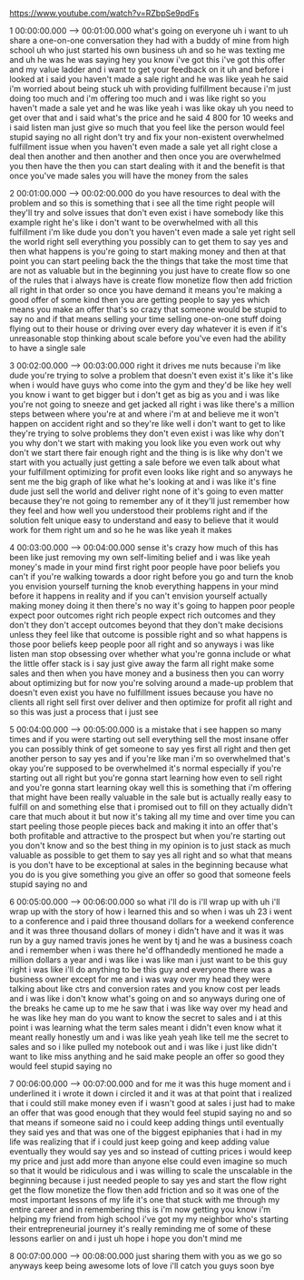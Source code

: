 https://www.youtube.com/watch?v=RZbpSe9pdFs

1 00:00:00.000 --\> 00:01:00.000 what's going on everyone uh i want to
uh share a one-on-one conversation they had with a buddy of mine from
high school uh who just started his own business uh and so he was
texting me and uh he was he was saying hey you know i've got this i've
got this offer and my value ladder and i want to get your feedback on it
uh and before i looked at i said you haven't made a sale right and he
was like yeah he said i'm worried about being stuck uh with providing
fulfillment because i'm just doing too much and i'm offering too much
and i was like right so you haven't made a sale yet and he was like yeah
i was like okay uh you need to get over that and i said what's the price
and he said 4 800 for 10 weeks and i said listen man just give so much
that you feel like the person would feel stupid saying no all right
don't try and fix your non-existent overwhelmed fulfillment issue when
you haven't even made a sale yet all right close a deal then another and
then another and then once you are overwhelmed you then have the then
you can start dealing with it and the benefit is that once you've made
sales you will have the money from the sales

2 00:01:00.000 --\> 00:02:00.000 do you have resources to deal with the
problem and so this is something that i see all the time right people
will they'll try and solve issues that don't even exist i have somebody
like this example right he's like i don't want to be overwhelmed with
all this fulfillment i'm like dude you don't you haven't even made a
sale yet right sell the world right sell everything you possibly can to
get them to say yes and then what happens is you're going to start
making money and then at that point you can start peeling back the the
things that take the most time that are not as valuable but in the
beginning you just have to create flow so one of the rules that i always
have is create flow monetize flow then add friction all right in that
order so once you have demand it means you're making a good offer of
some kind then you are getting people to say yes which means you make an
offer that's so crazy that someone would be stupid to say no and if that
means selling your time selling one-on-one stuff doing flying out to
their house or driving over every day whatever it is even if it's
unreasonable stop thinking about scale before you've even had the
ability to have a single sale

3 00:02:00.000 --\> 00:03:00.000 right it drives me nuts because i'm
like dude you're trying to solve a problem that doesn't even exist it's
like it's like when i would have guys who come into the gym and they'd
be like hey well you know i want to get bigger but i don't get as big as
you and i was like you're not going to sneeze and get jacked all right i
was like there's a million steps between where you're at and where i'm
at and believe me it won't happen on accident right and so they're like
well i don't want to get to like they're trying to solve problems they
don't even exist i was like why don't you why don't we start with making
you look like you even work out why don't we start there fair enough
right and the thing is is like why don't we start with you actually just
getting a sale before we even talk about what your fulfillment
optimizing for profit even looks like right and so anyways he sent me
the big graph of like what he's looking at and i was like it's fine dude
just sell the world and deliver right none of it's going to even matter
because they're not going to remember any of it they'll just remember
how they feel and how well you understood their problems right and if
the solution felt unique easy to understand and easy to believe that it
would work for them right um and so he he was like yeah it makes

4 00:03:00.000 --\> 00:04:00.000 sense it's crazy how much of this has
been like just removing my own self-limiting belief and i was like yeah
money's made in your mind first right poor people have poor beliefs you
can't if you're walking towards a door right before you go and turn the
knob you envision yourself turning the knob everything happens in your
mind before it happens in reality and if you can't envision yourself
actually making money doing it then there's no way it's going to happen
poor people expect poor outcomes right rich people expect rich outcomes
and they don't they don't accept outcomes beyond that they don't make
decisions unless they feel like that outcome is possible right and so
what happens is those poor beliefs keep people poor all right and so
anyways i was like listen man stop obsessing over whether what you're
gonna include or what the little offer stack is i say just give away the
farm all right make some sales and then when you have money and a
business then you can worry about optimizing but for now you're solving
around a made-up problem that doesn't even exist you have no fulfillment
issues because you have no clients all right sell first over deliver and
then optimize for profit all right and so this was just a process that i
just see

5 00:04:00.000 --\> 00:05:00.000 is a mistake that i see happen so many
times and if you were starting out sell everything sell the most insane
offer you can possibly think of get someone to say yes first all right
and then get another person to say yes and if you're like man i'm so
overwhelmed that's okay you're supposed to be overwhelmed it's normal
especially if you're starting out all right but you're gonna start
learning how even to sell right and you're gonna start learning okay
well this is something that i'm offering that might have been really
valuable in the sale but is actually really easy to fulfill on and
something else that i promised out to fill on they actually didn't care
that much about it but now it's taking all my time and over time you can
start peeling those people pieces back and making it into an offer
that's both profitable and attractive to the prospect but when you're
starting out you don't know and so the best thing in my opinion is to
just stack as much valuable as possible to get them to say yes all right
and so what that means is you don't have to be exceptional at sales in
the beginning because what you do is you give something you give an
offer so good that someone feels stupid saying no and

6 00:05:00.000 --\> 00:06:00.000 so what i'll do is i'll wrap up with uh
i'll wrap up with the story of how i learned this and so when i was uh
23 i went to a conference and i paid three thousand dollars for a
weekend conference and it was three thousand dollars of money i didn't
have and it was it was run by a guy named travis jones he went by tj and
he was a business coach and i remember when i was there he'd offhandedly
mentioned he made a million dollars a year and i was like i was like man
i just want to be this guy right i was like i'll do anything to be this
guy and everyone there was a business owner except for me and i was way
over my head they were talking about like ctrs and conversion rates and
you know cost per leads and i was like i don't know what's going on and
so anyways during one of the breaks he came up to me he saw that i was
like way over my head and he was like hey man do you want to know the
secret to sales and i at this point i was learning what the term sales
meant i didn't even know what it meant really honestly um and i was like
yeah yeah like tell me the secret to sales and so i like pulled my
notebook out and i was like i just like didn't want to like miss
anything and he said make people an offer so good they would feel stupid
saying no

7 00:06:00.000 --\> 00:07:00.000 and for me it was this huge moment and
i underlined it i wrote it down i circled it and it was at that point
that i realized that i could still make money even if i wasn't good at
sales i just had to make an offer that was good enough that they would
feel stupid saying no and so that means if someone said no i could keep
adding things until eventually they said yes and that was one of the
biggest epiphanies that i had in my life was realizing that if i could
just keep going and keep adding value eventually they would say yes and
so instead of cutting prices i would keep my price and just add more
than anyone else could even imagine so much so that it would be
ridiculous and i was willing to scale the unscalable in the beginning
because i just needed people to say yes and start the flow right get the
flow monetize the flow then add friction and so it was one of the most
important lessons of my life it's one that stuck with me through my
entire career and in remembering this is i'm now getting you know i'm
helping my friend from high school i've got my my neighbor who's
starting their entrepreneurial journey it's really reminding me of some
of these lessons earlier on and i just uh hope i hope you don't mind me

8 00:07:00.000 --\> 00:08:00.000 just sharing them with you as we go so
anyways keep being awesome lots of love i'll catch you guys soon bye
